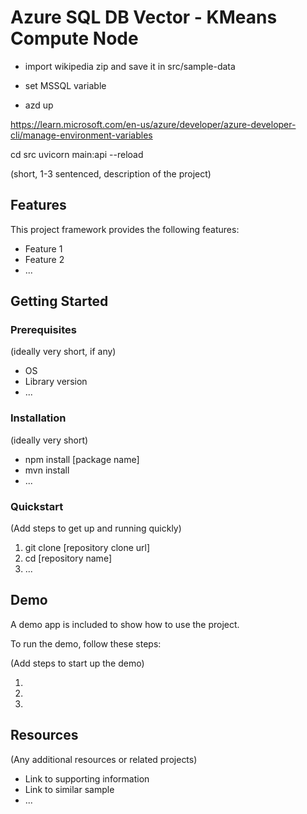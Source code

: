 # Azure SQL DB Vector - KMeans Compute Node

- import wikipedia zip and save it in src/sample-data

- set MSSQL variable

- azd up


https://learn.microsoft.com/en-us/azure/developer/azure-developer-cli/manage-environment-variables


cd src
uvicorn main:api --reload


(short, 1-3 sentenced, description of the project)

## Features

This project framework provides the following features:

* Feature 1
* Feature 2
* ...

## Getting Started

### Prerequisites

(ideally very short, if any)

- OS
- Library version
- ...

### Installation

(ideally very short)

- npm install [package name]
- mvn install
- ...

### Quickstart
(Add steps to get up and running quickly)

1. git clone [repository clone url]
2. cd [repository name]
3. ...


## Demo

A demo app is included to show how to use the project.

To run the demo, follow these steps:

(Add steps to start up the demo)

1.
2.
3.

## Resources

(Any additional resources or related projects)

- Link to supporting information
- Link to similar sample
- ...
